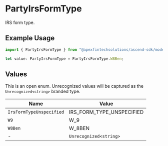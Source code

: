 # PartyIrsFormType

IRS form type.

## Example Usage

```typescript
import { PartyIrsFormType } from "@apexfintechsolutions/ascend-sdk/models/components";

let value: PartyIrsFormType = PartyIrsFormType.W8Ben;
```

## Values

This is an open enum. Unrecognized values will be captured as the `Unrecognized<string>` branded type.

| Name                      | Value                     |
| ------------------------- | ------------------------- |
| `IrsFormTypeUnspecified`  | IRS_FORM_TYPE_UNSPECIFIED |
| `W9`                      | W_9                       |
| `W8Ben`                   | W_8BEN                    |
| -                         | `Unrecognized<string>`    |